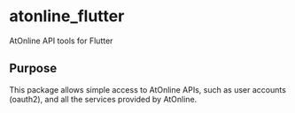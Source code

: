 # atonline_flutter

AtOnline API tools for Flutter

## Purpose

This package allows simple access to AtOnline APIs, such as
user accounts (oauth2), and all the services provided by AtOnline.